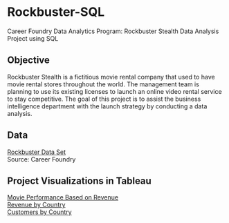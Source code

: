 # Rockbuster-SQL
Career Foundry Data Analytics Program: Rockbuster Stealth Data Analysis Project using SQL

## Objective
Rockbuster Stealth is a fictitious movie rental company that used to have movie rental stores throughout the world. The management team is planning to use its existing licenses to launch an online video rental service to stay competitive. The goal of this project is to assist the business intelligence department with the launch strategy by conducting a data analysis.

## Data
[Rockbuster Data Set](http://www.postgresqltutorial.com/wp-content/uploads/2019/05/dvdrental.zip)  
Source: Career Foundry

## Project Visualizations in Tableau
[Movie Performance Based on Revenue](https://public.tableau.com/app/profile/jamie.persson/viz/DataImmersionTask3_10TitlesbyRevenue/Sheet1?publish=yes)  
[Revenue by Country](https://public.tableau.com/app/profile/jamie.persson/viz/DataImmersionTask3_10CountryRevenue/Sheet1?publish=yes)  
[Customers by Country](https://public.tableau.com/app/profile/jamie.persson/viz/Task3_10CustomerCountbyCountry/Sheet1?publish=yes)
